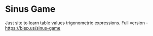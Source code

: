 # Sinus Game
Just site to learn table values trigonometric expressions.
Full version - https://blep.us/sinus-game
